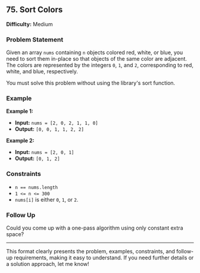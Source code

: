 ## 75. Sort Colors
**Difficulty:** Medium

### Problem Statement
Given an array `nums` containing `n` objects colored red, white, or blue, you need to sort them in-place so that objects of the same color are adjacent. The colors are represented by the integers `0`, `1`, and `2`, corresponding to red, white, and blue, respectively. 

You must solve this problem without using the library's sort function.

### Example
**Example 1:**
- **Input:** `nums = [2, 0, 2, 1, 1, 0]`
- **Output:** `[0, 0, 1, 1, 2, 2]`

**Example 2:**
- **Input:** `nums = [2, 0, 1]`
- **Output:** `[0, 1, 2]`

### Constraints
- `n == nums.length`
- `1 <= n <= 300`
- `nums[i]` is either `0`, `1`, or `2`.

### Follow Up
Could you come up with a one-pass algorithm using only constant extra space?

---

This format clearly presents the problem, examples, constraints, and follow-up requirements, making it easy to understand. If you need further details or a solution approach, let me know!